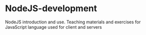 # NodeJS-development
NodeJS introduction and use. Teaching materials and exercises for JavaScript language used for client and servers
